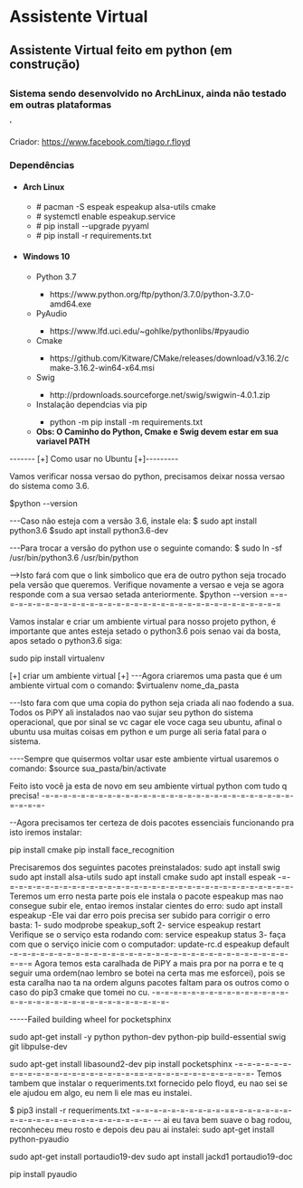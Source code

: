 # Assistente Virtual
<h2>Assistente Virtual feito em python (em construção)<h2>
  <h3>Sistema sendo desenvolvido no ArchLinux, ainda não testado em outras plataformas</h3>'

  Criador: https://www.facebook.com/tiago.r.floyd



 <h3>Dependências</h3>
 <ul>
   <li><h4>Arch Linux</h4></li>
    <ul>
        <li># pacman -S espeak espeakup alsa-utils cmake</li>
        <li># systemctl enable espeakup.service</li>
        <li># pip install --upgrade pyyaml</li>
        <li># pip install -r requirements.txt</li>
     </ul>
   <li><h4>Windows 10</h4></li>
   <ul>
     <li>Python 3.7</li>
     <ul><li>https://www.python.org/ftp/python/3.7.0/python-3.7.0-amd64.exe</li></ul>
     <li>PyAudio</li>
     <ul><li>https://www.lfd.uci.edu/~gohlke/pythonlibs/#pyaudio</li></ul>
     <li>Cmake</li>
     <ul><li>https://github.com/Kitware/CMake/releases/download/v3.16.2/cmake-3.16.2-win64-x64.msi</li></ul>
     <li>Swig</li>
     <ul><li>http://prdownloads.sourceforge.net/swig/swigwin-4.0.1.zip</li></ul>
     <li>Instalação dependcias via pip</li>
     <ul><li>python -m pip install -m requirements.txt</li></ul>
     <li><strong>Obs: O Caminho do Python, Cmake e Swig devem estar em sua variavel PATH</strong></li>
   </ul>
 </ul>

------- [+]  Como usar no Ubuntu  [+]---------

Vamos verificar nossa versao do python, precisamos deixar nossa versao do sistema como 3.6.

$python --version   

---Caso não esteja com a versão 3.6, instale ela:
$ sudo apt install python3.6
$sudo apt install python3.6-dev

---Para trocar a versão do python use o seguinte comando:
$ sudo ln -sf /usr/bin/python3.6 /usr/bin/python

-->Isto fará com que o link simbolico que era de outro python seja trocado pela versão que queremos.
Verifique novamente a versao e veja se agora responde com a sua versao setada anteriormente.
$python --version
=-=-=-=-=-=-=-=-=-=-=-=-=-=-=-=-=-=-=-=-=-=-=-=-=-=-=-=-=-=-=-=-=


Vamos instalar e criar um ambiente virtual para nosso projeto python, é importante que antes esteja setado o python3.6 pois senao vai da bosta, apos setado o python3.6 siga:

sudo pip install virtualenv

[+] criar um ambiente virtual [+]
---Agora criaremos uma pasta que é um ambiente virtual com o comando:
$virtualenv nome_da_pasta

---Isto fara com que uma copia do python seja criada ali nao fodendo a sua. Todos os PiPY ali instalados nao vao sujar seu python do sistema operacional, que por sinal se vc cagar ele voce caga seu ubuntu, afinal o ubuntu usa muitas coisas em python e um purge ali seria fatal para o sistema.

----Sempre que quisermos voltar usar este ambiente virtual usaremos o comando:
$source sua_pasta/bin/activate

Feito isto você ja esta de novo em seu ambiente virtual python com tudo q precisa!
-=-=-=-=-=-=-=-=-=-=-=-=-=-=-=-=-=-=-=-=-=-=-=-=-=-=-=-=-=-=-=-=-

--Agora precisamos ter certeza de dois pacotes essenciais funcionando pra isto iremos instalar:

pip install cmake
pip install face_recognition






Precisaremos dos seguintes pacotes preinstalados:
sudo apt install swig
sudo apt install alsa-utils
sudo apt install cmake
sudo apt install espeak
-=-=-=-=-=-=-=-=-=-=-=-=-=-=-=-=-=-=-=-=-=-=-=-=-=-=-=-=-=-=-=-=-=-
Teremos um erro nesta parte pois ele instala o pacote espeakup mas nao consegue subir ele, entao iremos instalar cientes do erro:
sudo apt install espeakup
-Ele vai dar erro pois precisa ser subido para corrigir o erro basta:
1- sudo modprobe speakup_soft
2- service  espeakup restart
Verifique se o serviço esta rodando com: service  espeakup status
3- faça com que o serviço inicie com o computador:
update-rc.d  espeakup default
-=-=-=-=-=-=-=-=-=-=-=-=-=-=-=-=-=-=-=-=-=-=-=-=-=-=-=-=-=-=-=-=-=-=
Agora temos esta caralhada de PiPY a mais pra por na porra e te q seguir uma ordem(nao lembro se botei na certa mas me esforcei), pois se esta caralha nao ta na ordem alguns pacotes faltam para os outros como o caso do pip3 cmake que tomei no cu.
-=-=-=-=-=-=-=-=-=-=-=-=-=-=-=-=-=-=-=-=-=-=-=-=-=-=-=-=-=-=-=-=-=-

-----Failed building wheel for pocketsphinx

sudo apt-get install -y python python-dev python-pip build-essential swig git libpulse-dev

sudo apt-get install libasound2-dev
pip install pocketsphinx
-=-=-=-=-=-=-=-=-=-=-=-=-=-=-=-=-=-=-=-=-==-=-=-=-=-=-=-=-=-=-=-=-=-
Temos tambem que instalar o requeriments.txt fornecido pelo floyd, eu nao sei se ele ajudou em algo, eu nem li ele mas eu instalei.

$ pip3 install -r requeriments.txt
-=-=-=-=-=-=-=-=-=-=-==-=-=-=-=-=-=-=-=-=-=-=-=-=-=-=-=-=-=-=-=-=-=-
-- ai eu tava bem suave o bag rodou, reconheceu meu rosto e depois deu pau ai instalei:
sudo apt-get install python-pyaudio

sudo apt-get install portaudio19-dev
sudo apt install  jackd1 portaudio19-doc


pip install pyaudio

